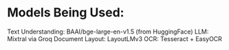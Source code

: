# Models Being Used:

Text Understanding: BAAI/bge-large-en-v1.5 (from HuggingFace)
LLM: Mixtral via Groq
Document Layout: LayoutLMv3
OCR: Tesseract + EasyOCR

